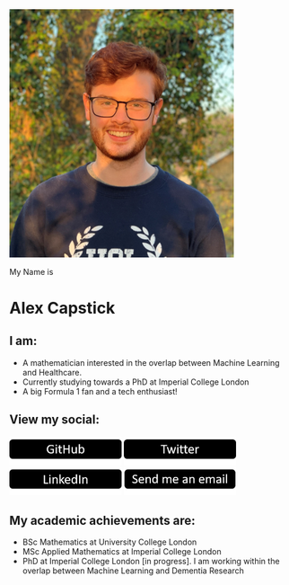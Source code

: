 
<img src="/pictures/IMG_6241_cropped.jpg" width="400" >


My Name is


# Alex Capstick


## I am:

- A mathematician interested in the overlap between Machine Learning and Healthcare.
- Currently studying towards a PhD at Imperial College London
- A big Formula 1 fan and a tech enthusiast!


## View my social:

  
[<img src="/pictures/github_button.png" width="200"/>](https://github.com/alexcapstick)  [<img src="/pictures/twitter_button.png" width="200"/>](https://twitter.com/alex_capstick_) [<img src="/pictures/linkedin_button.png" width="200"/>](https://www.linkedin.com/in/alexander-capstick/) [<img src="/pictures/email_button.png" width="200"/>](mailto:alexander.capstick.19@imerial.ac.uk) 


## My academic achievements are:

- BSc Mathematics at University College London
- MSc Applied Mathematics at Imperial College London
- PhD at Imperial College London [in progress]. I am working within the overlap between Machine Learning and Dementia Research

